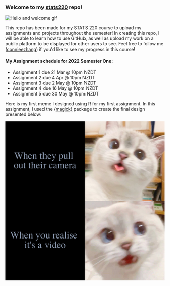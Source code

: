 ### Welcome to my [stats220](https://connieezhang.github.io/stats220/) repo!

![Hello and welcome gif](https://c.tenor.com/gPJodWI_nGwAAAAM/welcome.gif)

This repo has been made for my STATS 220 course to upload my assignments and projects throughout the semester! In creating this repo, I will be able to learn how to use GitHub, as well as upload my work on a public platform to be displayed for other users to see. Feel free to follow me ([connieezhang](https://github.com/connieezhang)) if you'd like to see my progress in this course!

#### My Assignment schedule for 2022 Semester One:
* Assignment 1 due 21 Mar @ 10pm NZDT
* Assignment 2 due 4 Apr @ 10pm NZDT
* Assignment 3 due 2 May @ 10pm NZDT
* Assignment 4 due 16 May @ 10pm NZDT
* Assignment 5 due 30 May @ 10pm NZDT

Here is my first meme I designed using R for my first assignment. In this assignment, I used the [{magick}](https://cran.r-project.org/web/packages/magick/vignettes/intro.html) package to create the final design presented below:

![cat_meme](my_meme.png)
